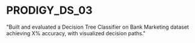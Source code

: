# PRODIGY_DS_03
"Built and evaluated a Decision Tree Classifier on Bank Marketing dataset achieving X% accuracy, with visualized decision paths."
